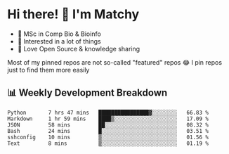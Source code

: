 # Hi there! 👋 I'm Matchy

- 🧬 MSc in Comp Bio & Bioinfo
- 🎈 Interested in a lot of things
- 💜 Love Open Source & knowledge sharing

Most of my pinned repos are not so-called "featured" repos 😂 I pin repos just to find them more easily

## 📊 Weekly Development Breakdown

<!--START_SECTION:waka-->

```text
Python       7 hrs 47 mins   ████████████████▓░░░░░░░░   66.83 %
Markdown     1 hr 59 mins    ████▒░░░░░░░░░░░░░░░░░░░░   17.09 %
JSON         58 mins         ██░░░░░░░░░░░░░░░░░░░░░░░   08.32 %
Bash         24 mins         █░░░░░░░░░░░░░░░░░░░░░░░░   03.51 %
sshconfig    10 mins         ▒░░░░░░░░░░░░░░░░░░░░░░░░   01.56 %
Text         8 mins          ▒░░░░░░░░░░░░░░░░░░░░░░░░   01.19 %
```

<!--END_SECTION:waka-->
